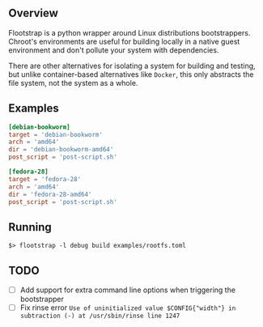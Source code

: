 ## Overview

Flootstrap is a python wrapper around Linux distributions bootstrappers.
Chroot's environments are useful for building locally in a native guest environment
and don't pollute your system with dependencies.

There are other alternatives for isolating a system for building and testing, but
unlike container-based alternatives like `Docker`, this only abstracts the file system,
not the system as a whole.

## Examples
```toml
[debian-bookworm]
target = 'debian-bookworm'
arch = 'amd64'
dir = 'debian-bookworm-amd64'
post_script = 'post-script.sh'

[fedora-28]
target = 'fedora-28'
arch = 'amd64'
dir = 'fedora-28-amd64'
post_script = 'post-script.sh'
```

## Running
```shell
$> flootstrap -l debug build examples/rootfs.toml
```

## TODO
* [ ] Add support for extra command line options when triggering the bootstrapper
* [ ] Fix rinse error `Use of uninitialized value $CONFIG{"width"} in subtraction (-) at /usr/sbin/rinse line 1247`
